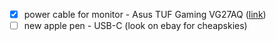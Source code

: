 - [x] power cable for monitor - Asus TUF Gaming VG27AQ ([link](https://www.amazon.com/Asus-Gaming-VG24V-VG24VQ-Power/dp/B01CQISSSE))
- [ ] new apple pen - USB-C (look on ebay for cheapskies)